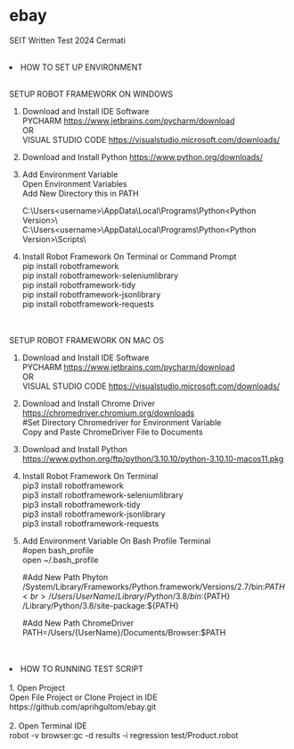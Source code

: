# ebay
SEIT Written Test 2024 Cermati <br><br>

<li> HOW TO SET UP ENVIRONMENT </li><br>

SETUP ROBOT FRAMEWORK ON WINDOWS

1. Download and Install IDE Software <br>
   PYCHARM https://www.jetbrains.com/pycharm/download <br>
   OR <br>
   VISUAL STUDIO CODE https://visualstudio.microsoft.com/downloads/
   
2. Download and Install Python
   https://www.python.org/downloads/

3. Add Environment Variable <br>
   Open Environment Variables <br>
   Add New Directory this in PATH <br>

   C:\Users\<username>\AppData\Local\Programs\Python\<Python Version>\ <br>
   C:\Users\<username>\AppData\Local\Programs\Python\<Python Version>\Scripts\ <br>

4. Install Robot Framework On Terminal or Command Prompt <br>
   pip install robotframework <br>
   pip install robotframework-seleniumlibrary <br>
   pip install robotframework-tidy <br>
   pip install robotframework-jsonlibrary <br>
   pip install robotframework-requests <br><br><br>
   

SETUP ROBOT FRAMEWORK ON MAC OS

1. Download and Install IDE Software <br>
   PYCHARM https://www.jetbrains.com/pycharm/download <br>
   OR <br>
   VISUAL STUDIO CODE https://visualstudio.microsoft.com/downloads/

2. Download and Install Chrome Driver <br>
   https://chromedriver.chromium.org/downloads <br>
   #Set Directory Chromedriver for Environment Variable <br>
   Copy and Paste ChromeDriver File to Documents <br>
   
4. Download and Install Python <br>
   https://www.python.org/ftp/python/3.10.10/python-3.10.10-macos11.pkg 

5. Install Robot Framework On Terminal <br>
   pip3 install robotframework <br>
   pip3 install robotframework-seleniumlibrary <br>
   pip3 install robotframework-tidy <br>
   pip3 install robotframework-jsonlibrary <br>
   pip3 install robotframework-requests <br>

6. Add Environment Variable On Bash Profile Terminal <br>
   #open bash_profile <br>
   open ~/.bash_profile <br>

   #Add New Path Phyton <br>
   /System/Library/Frameworks/Python.framework/Versions/2.7/bin:${PATH} <br>
   /Users/{UserName}/Library/Python/3.8/bin:${PATH} <br>
   /Library/Python/3.8/site-package:${PATH} <br>

   #Add New Path ChromeDriver <br>
   PATH=/Users/{UserName}/Documents/Browser:$PATH <br><br><br>


<li> HOW TO RUNNING TEST SCRIPT </li><br>
  1. Open Project <br>
     Open File Project or Clone Project in IDE https://github.com/aprihgultom/ebay.git <br><br>
  2. Open Terminal IDE <br>
     robot -v browser:gc -d results -i regression test/Product.robot

   
